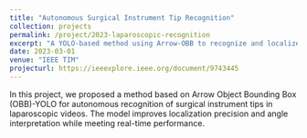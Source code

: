 ```yaml
---
title: "Autonomous Surgical Instrument Tip Recognition"
collection: projects
permalink: /project/2023-laparoscopic-recognition
excerpt: "A YOLO-based method using Arrow-OBB to recognize and localize laparoscopic instrument tips."
date: 2023-03-01
venue: "IEEE TIM"
projecturl: https://ieeexplore.ieee.org/document/9743445
---
```


In this project, we proposed a method based on Arrow Object Bounding Box (OBB)-YOLO for autonomous recognition of surgical instrument tips in laparoscopic videos. The model improves localization precision and angle interpretation while meeting real-time performance.
